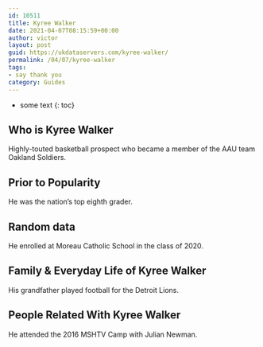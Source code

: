 ```yaml
---
id: 10511
title: Kyree Walker
date: 2021-04-07T08:15:59+00:00
author: victor
layout: post
guid: https://ukdataservers.com/kyree-walker/
permalink: /04/07/kyree-walker
tags:
- say thank you
category: Guides
---
```


* some text
{: toc}


## Who is Kyree Walker



Highly-touted basketball prospect who became a member of the AAU team Oakland Soldiers.

                
                
                
## Prior to Popularity



He was the nation&#8217;s top eighth grader.

                
                
                
## Random data



He enrolled at Moreau Catholic School in the class of 2020.

                
                
                
## Family & Everyday Life of Kyree Walker



His grandfather played football for the Detroit Lions.

                
                
                
## People Related With Kyree Walker



He attended the 2016 MSHTV Camp with Julian Newman.

                
              
            
          
          
          